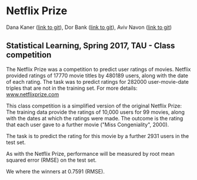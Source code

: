 # Netflix Prize

Dana Kaner ([link to git](https://github.com/danakaner)),
Dor Bank ([link to git](https://github.com/dorbank)),
Aviv Navon ([link to git](https://github.com/avivnavon))

## Statistical Learning, Spring 2017, TAU - Class competition

The Netflix Prize was a competition to predict user ratings of movies. Netflix provided ratings of 17770 movie titles by 480189 users, along with the date of each rating. The task was to predict ratings for 282000 user-movie-date triples that are not in the training set.  For more details: www.netflixprize.com

This class competition is a simplified version of the original Netflix Prize:   
The training data provide the ratings of 10,000 users for 99 movies, along with the dates at which the ratings were made. The outcome is the rating that each user gave to a further movie ("Miss Congeniality", 2000).

The task is to predict the rating for this movie by a further 2931 users in the test set. 

As with the Netflix Prize, performance will be measured by root mean squared error (RMSE) on the test set.

We where the winners at 0.7591 (RMSE).
